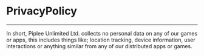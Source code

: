 # PrivacyPolicy
-----------------------------------

In short, Piplee Unlimited Ltd. collects no personal data on any of our games or apps, this includes things like; location tracking, device information, user interactions or anything similar from any of our distributed apps or games.

